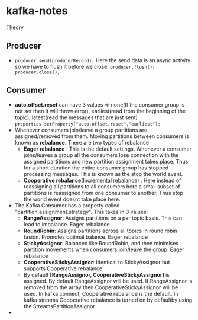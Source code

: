 # kafka-notes
[Theory](kafkaNotes.pdf)
## Producer
- ```producer.send(producerRecord);``` Here the send data is an async activity so we have to flush it before we close. ```producer.flush(); producer.close();```

## Consumer
- **auto.offset.reset** can have 3 values => none(If the consumer group is not set then it will throw error), earliest(read from the beginning of the topic), latest(read the messages that are just sent) ```properties.setProperty("auto.offset.reset","earliest");```
- Whenever consumers join/leave a group partitions are assigned/removed from them. Moving partitions between consumers is known as **rebalance**. There are two types of rebalance
  - **Eager rebalance** : This is the default settings. Whenever a consumer joins/leaves a group all the consumers lose connection with the assigned partitions and new partition assignment takes place. Thus for a short duration the entire consumer group has stopped processing messages. This is known as the stop the world event.
  - **Cooperative rebalance**(Incremental rebalance) : Here instead of reassigning all partitions to all consumers here a small subset of partitions is reassigned from one consumer to another. Thus stop the world event doesnt take place here.
- The Kafka Consumer has a property called "partition.assignment.strategy". This takes in 3 values:
  - **RangeAssignor**: Assigns partitions on a per topic basis. This can lead to imbalance. Eager rebalance
  - **RoundRobin**: Assigns partitions across all topics in round robin fasion. Promotes optimal balance. Eager rebalance
  - **StickyAssignor**: Balanced like RoundRobin, and then minimises partition movements when consumers join/leave the group. Eager rebalance
  - **CooperativeStickyAssignor**: Identical to StickyAssignor but supports Cooperative rebalance
  - By default **[RangeAssignor, CooperativeStickyAssignor]** is assigned. By default RangeAssignor will be used. If RangeAssignor is removed from the array then CooperativeStickyAssignor will be used. In kafka connect, Cooperative rebalance is the default. In kafka streams Cooperative rebalance is turned on by defaultby using the StreamsPartitionAssignor.
- 